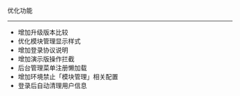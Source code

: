 优化功能

---

- 增加升级版本比较
- 优化模块管理显示样式
- 增加登录协议说明
- 增加演示版操作拦截
- 后台管理菜单注册懒加载
- 增加环境禁止「模块管理」相关配置
- 登录后自动清理用户信息
